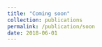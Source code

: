 ```yaml
---
title: "Coming soon"
collection: publications
permalink: /publication/soon
date: 2018-06-01
---
```

